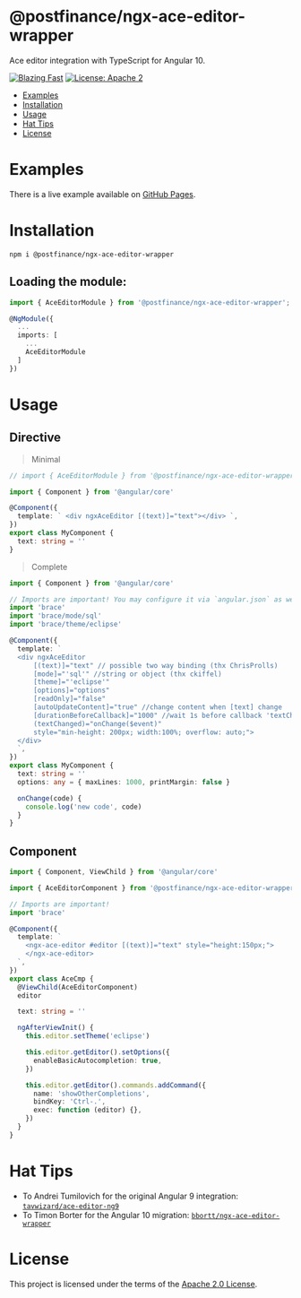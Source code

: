 # @postfinance/ngx-ace-editor-wrapper

Ace editor integration with TypeScript for Angular 10.

[![Blazing Fast](https://img.shields.io/badge/speed-blazing%20%F0%9F%94%A5-brightgreen.svg)](https://twitter.com/acdlite/status/974390255393505280)
[![License: Apache 2](https://img.shields.io/badge/License-Apache2-blue.svg)](https://opensource.org/licenses/Apache-2.0)

- [Examples](#examples)
- [Installation](#installation)
- [Usage](#usage)
- [Hat Tips](#hat-tips)
- [License](#license)

# Examples

There is a live example available on [GitHub Pages](https://postfinance.github.io/ngx-ace-editor-wrapper).

# Installation

`npm i @postfinance/ngx-ace-editor-wrapper`

## Loading the module:

```ts
import { AceEditorModule } from '@postfinance/ngx-ace-editor-wrapper';

@NgModule({
  ...
  imports: [
    ...
    AceEditorModule
  ]
})
```

# Usage

## Directive

> Minimal

```ts
// import { AceEditorModule } from '@postfinance/ngx-ace-editor-wrapper';

import { Component } from '@angular/core'

@Component({
  template: ` <div ngxAceEditor [(text)]="text"></div> `,
})
export class MyComponent {
  text: string = ''
}
```

> Complete

```ts
import { Component } from '@angular/core'

// Imports are important! You may configure it via `angular.json` as well.
import 'brace'
import 'brace/mode/sql'
import 'brace/theme/eclipse'

@Component({
  template: `
  <div ngxAceEditor
      [(text)]="text" // possible two way binding (thx ChrisProlls)
      [mode]="'sql'" //string or object (thx ckiffel)
      [theme]="'eclipse'"
      [options]="options"
      [readOnly]="false"
      [autoUpdateContent]="true" //change content when [text] change
      [durationBeforeCallback]="1000" //wait 1s before callback 'textChanged' sends new value
      (textChanged)="onChange($event)"
      style="min-height: 200px; width:100%; overflow: auto;">
  </div>
  `,
})
export class MyComponent {
  text: string = ''
  options: any = { maxLines: 1000, printMargin: false }

  onChange(code) {
    console.log('new code', code)
  }
}
```

## Component

```ts
import { Component, ViewChild } from '@angular/core'

import { AceEditorComponent } from '@postfinance/ngx-ace-editor-wrapper'

// Imports are important!
import 'brace'

@Component({
  template: `
    <ngx-ace-editor #editor [(text)]="text" style="height:150px;">
    </ngx-ace-editor>
  `,
})
export class AceCmp {
  @ViewChild(AceEditorComponent)
  editor

  text: string = ''

  ngAfterViewInit() {
    this.editor.setTheme('eclipse')

    this.editor.getEditor().setOptions({
      enableBasicAutocompletion: true,
    })

    this.editor.getEditor().commands.addCommand({
      name: 'showOtherCompletions',
      bindKey: 'Ctrl-.',
      exec: function (editor) {},
    })
  }
}
```

# Hat Tips

- To Andrei Tumilovich for the original Angular 9 integration: [`tavwizard/ace-editor-ng9`](https://github.com/tavwizard/ace-editor-ng9)
- To Timon Borter for the Angular 10 migration: [`bbortt/ngx-ace-editor-wrapper`](https://github.com/bbortt/ngx-ace-editor-wrapper)

# License

This project is licensed under the terms of the [Apache 2.0 License](https://raw.githubusercontent.com/postfinance/ngx-ace-editor-wrapper/canary/LICENSE).
